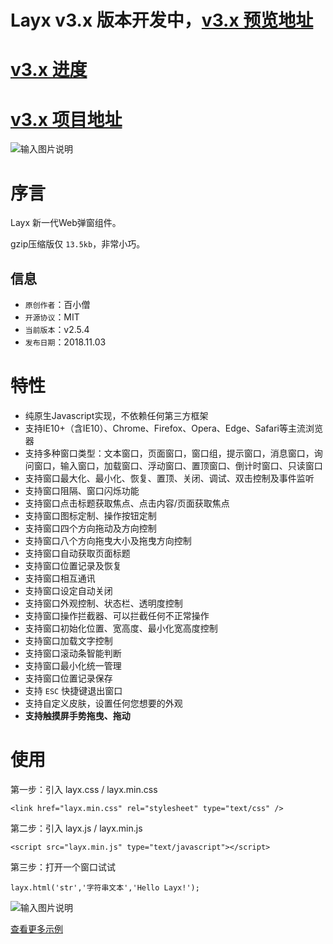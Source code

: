 # Layx v3.x 版本开发中，[v3.x 预览地址](https://monksoul.gitee.io/layx/dist/)

# [v3.x 进度](https://gitee.com/monksoul/LayX/blob/dev/FUNCTIONS.md)

# [v3.x 项目地址](https://gitee.com/monksoul/LayX/tree/dev/)

![输入图片说明](https://images.gitee.com/uploads/images/2019/0226/200029_9516065b_974299.png "Layx v3.x Final 2 (1).png")

# 序言

Layx 新一代Web弹窗组件。

gzip压缩版仅 `13.5kb`，非常小巧。

## 信息

- `原创作者`：百小僧
- `开源协议`：MIT
- `当前版本`：v2.5.4
- `发布日期`：2018.11.03

# 特性

- 纯原生Javascript实现，不依赖任何第三方框架
- 支持IE10+（含IE10）、Chrome、Firefox、Opera、Edge、Safari等主流浏览器
- 支持多种窗口类型：文本窗口，页面窗口，窗口组，提示窗口，消息窗口，询问窗口，输入窗口，加载窗口、浮动窗口、置顶窗口、倒计时窗口、只读窗口
- 支持窗口最大化、最小化、恢复、置顶、关闭、调试、双击控制及事件监听
- 支持窗口阻隔、窗口闪烁功能
- 支持窗口点击标题获取焦点、点击内容/页面获取焦点
- 支持窗口图标定制、操作按钮定制
- 支持窗口四个方向拖动及方向控制
- 支持窗口八个方向拖曳大小及拖曳方向控制
- 支持窗口自动获取页面标题
- 支持窗口位置记录及恢复
- 支持窗口相互通讯
- 支持窗口设定自动关闭
- 支持窗口外观控制、状态栏、透明度控制
- 支持窗口操作拦截器、可以拦截任何不正常操作
- 支持窗口初始化位置、宽高度、最小化宽高度控制
- 支持窗口加载文字控制
- 支持窗口滚动条智能判断
- 支持窗口最小化统一管理
- 支持窗口位置记录保存
- 支持 `ESC` 快捷键退出窗口
- 支持自定义皮肤，设置任何您想要的外观
- **支持触摸屏手势拖曳、拖动**


# 使用

第一步：引入 layx.css / layx.min.css

```
<link href="layx.min.css" rel="stylesheet" type="text/css" />
```

第二步：引入 layx.js / layx.min.js

```
<script src="layx.min.js" type="text/javascript"></script>
```

第三步：打开一个窗口试试

```
layx.html('str','字符串文本','Hello Layx!');
```

![输入图片说明](https://images.gitee.com/uploads/images/2018/0929/130813_69a61025_974299.png "layx2.png")

[查看更多示例](https://layx.baiqian.ltd/)

